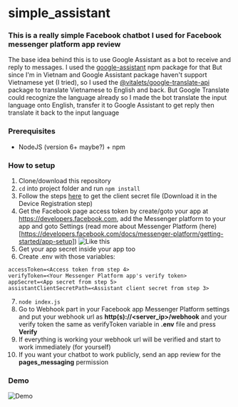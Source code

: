 # simple_assistant

### This is a really simple Facebook chatbot I used for Facebook messenger platform app review
The base idea behind this is to use Google Assistant as a bot to receive and reply to messages. I used the [google-assistant](https://www.npmjs.com/package/google-assistant) npm package for that
But since I'm in Vietnam and Google Assistant package haven't support Vietnamese yet (I tried), so I used the [@vitalets/google-translate-api](https://www.npmjs.com/package/@vitalets/google-translate-api) package to translate Vietnamese to English and back. But Google Translate could recognize the language already so I made the bot translate the input language onto English, transfer it to Google Assistant to get reply then translate it back to the input language

### Prerequisites
- NodeJS (version 6+ maybe?) + npm

### How to setup
1. Clone/download this repository
2. `cd` into project folder and run `npm install`
3. Follow the steps [here](https://developers.google.com/assistant/sdk/guides/service/python/embed/config-dev-project-and-account) to get the client secret file (Download it in the Device Registration step)
4. Get the Facebook page access token by create/goto your app at https://developers.facebook.com, add the Messenger platform to your app and goto Settings (read more about Messenger Platform (here)[https://developers.facebook.com/docs/messenger-platform/getting-started/app-setup])
![Like this](https://i.imgur.com/iUjsdrq.png)
5. Get your app secret inside your app too
6. Create .env with those variables:
```
accessToken=<Access token from step 4>
verifyToken=<Your Messenger Platform app's verify token>
appSecret=<App secret from step 5>
assistantClientSecretPath=<Assistant client secret from step 3>
```
7. `node index.js`
8. Go to Webhook part in your Facebook app Messenger Platform settings and put your webhook url as **http(s)://<server_ip>/webhook** and your verify token the same as verifyToken variable in **.env** file and press **Verify**
9. If everything is working your webhook url will be verified and start to work immediately (for yourself)
10. If you want your chatbot to work publicly, send an app review for the **pages_messaging** permission

### Demo
![Demo](https://i.imgur.com/m4r4Wab.png)
